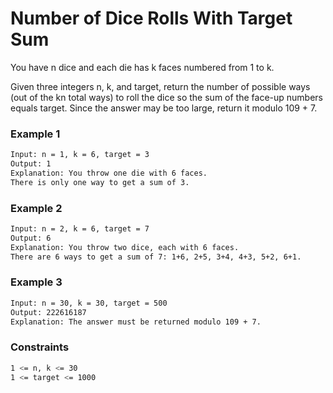 # Number of Dice Rolls With Target Sum

You have n dice and each die has k faces numbered from 1 to k.

Given three integers n, k, and target, return the number of possible ways (out of the kn total ways) to roll the dice so the sum of the face-up numbers equals target. Since the answer may be too large, return it modulo 109 + 7.

### Example 1
```sh
Input: n = 1, k = 6, target = 3
Output: 1
Explanation: You throw one die with 6 faces.
There is only one way to get a sum of 3.
```

### Example 2
```sh
Input: n = 2, k = 6, target = 7
Output: 6
Explanation: You throw two dice, each with 6 faces.
There are 6 ways to get a sum of 7: 1+6, 2+5, 3+4, 4+3, 5+2, 6+1.
```

### Example 3
```sh
Input: n = 30, k = 30, target = 500
Output: 222616187
Explanation: The answer must be returned modulo 109 + 7.
```

### Constraints
```sh
1 <= n, k <= 30
1 <= target <= 1000
```
